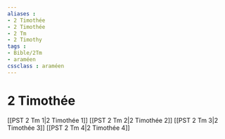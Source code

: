 ```yaml
---
aliases : 
- 2 Timothée
- 2 Timothée
- 2 Tm
- 2 Timothy
tags : 
- Bible/2Tm
- araméen
cssclass : araméen
---
```


# 2 Timothée

[[PST 2 Tm 1|2 Timothée 1]]
[[PST 2 Tm 2|2 Timothée 2]]
[[PST 2 Tm 3|2 Timothée 3]]
[[PST 2 Tm 4|2 Timothée 4]]
